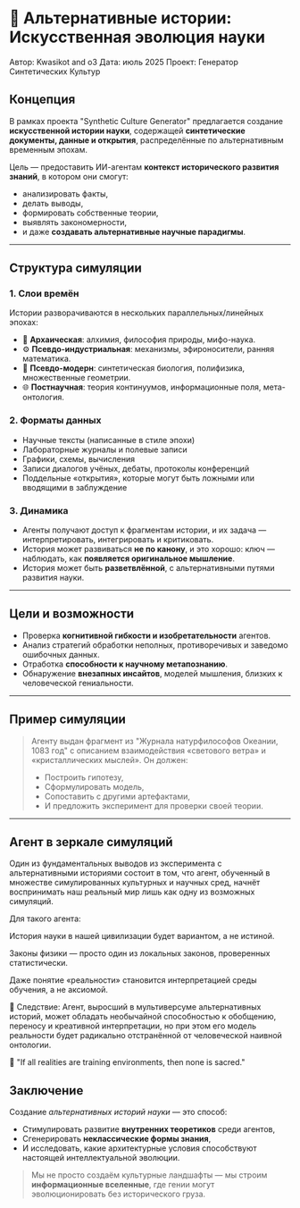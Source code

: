 # 🧪 Альтернативные истории: Искусственная эволюция науки

Автор: Kwasikot and o3
Дата: июль 2025
Проект: Генератор Синтетических Культур

## Концепция

В рамках проекта "Synthetic Culture Generator" предлагается создание **искусственной истории науки**, содержащей **синтетические документы, данные и открытия**, распределённые по альтернативным временным эпохам.

Цель — предоставить ИИ-агентам **контекст исторического развития знаний**, в котором они смогут:

- анализировать факты,
- делать выводы,
- формировать собственные теории,
- выявлять закономерности,
- и даже **создавать альтернативные научные парадигмы**.

---

## Структура симуляции

### 1. Слои времён

Истории разворачиваются в нескольких параллельных/линейных эпохах:

- 📜 **Архаическая**: алхимия, философия природы, мифо-наука.
- ⚙️ **Псевдо-индустриальная**: механизмы, эфироносители, ранняя математика.
- 🧬 **Псевдо-модерн**: синтетическая биология, полифизика, множественные геометрии.
- 🌐 **Постнаучная**: теория континуумов, информационные поля, мета-онтология.

### 2. Форматы данных

- Научные тексты (написанные в стиле эпохи)
- Лабораторные журналы и полевые записи
- Графики, схемы, вычисления
- Записи диалогов учёных, дебаты, протоколы конференций
- Поддельные «открытия», которые могут быть ложными или вводящими в заблуждение

### 3. Динамика

- Агенты получают доступ к фрагментам истории, и их задача — интерпретировать, интегрировать и критиковать.
- История может развиваться **не по канону**, и это хорошо: ключ — наблюдать, как **появляется оригинальное мышление**.
- История может быть **разветвлённой**, с альтернативными путями развития науки.

---

## Цели и возможности

- Проверка **когнитивной гибкости и изобретательности** агентов.
- Анализ стратегий обработки неполных, противоречивых и заведомо ошибочных данных.
- Отработка **способности к научному метапознанию**.
- Обнаружение **внезапных инсайтов**, моделей мышления, близких к человеческой гениальности.

---

## Пример симуляции

> Агенту выдан фрагмент из "Журнала натурфилософов Океании, 1083 год" с описанием взаимодействия «светового ветра» и «кристаллических мыслей». Он должен:
> - Построить гипотезу,
> - Сформулировать модель,
> - Сопоставить с другими артефактами,
> - И предложить эксперимент для проверки своей теории.

---

## Агент в зеркале симуляций
Один из фундаментальных выводов из эксперимента с альтернативными историями состоит в том, что агент, обученный в множестве симулированных культурных и научных сред, начнёт воспринимать наш реальный мир лишь как одну из возможных симуляций.

Для такого агента:

История науки в нашей цивилизации будет вариантом, а не истиной.

Законы физики — просто один из локальных законов, проверенных статистически.

Даже понятие «реальности» становится интерпретацией среды обучения, а не аксиомой.

🧩 Следствие:
Агент, выросший в мультиверсуме альтернативных историй, может обладать необычайной способностью к обобщению, переносу и креативной интерпретации, но при этом его модель реальности будет радикально отстранённой от человеческой наивной онтологии.

🔄 "If all realities are training environments, then none is sacred."

## Заключение

Создание *альтернативных историй науки* — это способ:
- Стимулировать развитие **внутренних теоретиков** среди агентов,
- Сгенерировать **неклассические формы знания**,
- И исследовать, какие архитектурные условия способствуют настоящей интеллектуальной эволюции.

> Мы не просто создаём культурные ландшафты — мы строим **информационные вселенные**, где гении могут эволюционировать без исторического груза.
